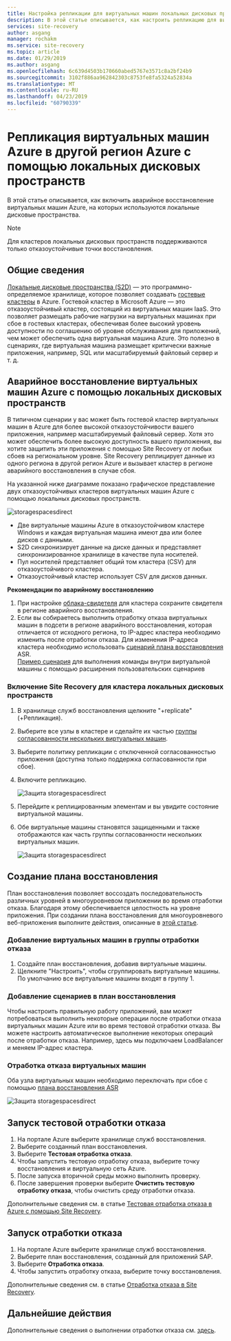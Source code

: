 ```yaml
---
title: Настройка репликации для виртуальных машин локальных дисковых пространств в Azure Site Recovery | Документация Майкрософт
description: В этой статье описывается, как настроить репликацию для виртуальных машин локальных дисковых пространств между регионами Azure с помощью Site Recovery.
services: site-recovery
author: asgang
manager: rochakm
ms.service: site-recovery
ms.topic: article
ms.date: 01/29/2019
ms.author: asgang
ms.openlocfilehash: 6c639d4503b170660abed5767e3571c8a2bf24b9
ms.sourcegitcommit: 3102f886aa962842303c8753fe8fa5324a52834a
ms.translationtype: MT
ms.contentlocale: ru-RU
ms.lasthandoff: 04/23/2019
ms.locfileid: "60790339"
---
```

# <a name="replicate-azure-virtual-machines-using-storage-spaces-direct-to-another-azure-region"></a>Репликация виртуальных машин Azure в другой регион Azure с помощью локальных дисковых пространств

В этой статье описывается, как включить аварийное восстановление виртуальных машин Azure, на которых используются локальные дисковые пространства.

>[!NOTE]
>Для кластеров локальных дисковых пространств поддерживаются только отказоустойчивые точки восстановления.
>

## <a name="introduction"></a>Общие сведения 
[Локальные дисковые пространства (S2D)](https://docs.microsoft.com/windows-server/storage/storage-spaces/deploy-storage-spaces-direct) — это программно-определяемое хранилище, которое позволяет создавать [гостевые кластеры](https://blogs.msdn.microsoft.com/clustering/2017/02/14/deploying-an-iaas-vm-guest-clusters-in-microsoft-azure) в Azure.  Гостевой кластер в Microsoft Azure — это отказоустойчивый кластер, состоящий из виртуальных машин IaaS. Это позволяет размещать рабочие нагрузки на виртуальных машинах при сбое в гостевых кластерах, обеспечивая более высокий уровень доступности по соглашению об уровне обслуживания для приложений, чем может обеспечить одна виртуальная машина Azure. Это полезно в сценариях, где виртуальная машина размещает критически важные приложения, например, SQL или масштабируемый файловый сервер и т. д.

## <a name="disaster-recovery-of-azure-virtual-machines-using-storage-spaces-direct"></a>Аварийное восстановление виртуальных машин Azure с помощью локальных дисковых пространств
В типичном сценарии у вас может быть гостевой кластер виртуальных машин в Azure для более высокой отказоустойчивости вашего приложения, например масштабируемый файловый сервер. Хотя это может обеспечить более высокую доступность вашего приложения, вы хотите защитить эти приложения с помощью Site Recovery от любых сбоев на региональном уровне. Site Recovery реплицирует данные из одного региона в другой регион Azure и вызывает кластер в регионе аварийного восстановления в случае сбоя.

На указанной ниже диаграмме показано графическое представление двух отказоустойчивых кластеров виртуальных машин Azure с помощью локальных дисковых пространств.

![storagespacesdirect](./media/azure-to-azure-how-to-enable-replication-s2d-vms/storagespacedirect.png)

 
- Две виртуальные машины Azure в отказоустойчивом кластере Windows и каждая виртуальная машина имеют два или более дисков с данными.
- S2D синхронизирует данные на диске данных и представляет синхронизированное хранилище в качестве пула носителей.
- Пул носителей представляет общий том кластера (CSV) для отказоустойчивого кластера.
- Отказоустойчивый кластер использует CSV для дисков данных.

**Рекомендации по аварийному восстановлению**

1. При настройке [облака-свидетеля](https://docs.microsoft.com/windows-server/failover-clustering/deploy-cloud-witness#CloudWitnessSetUp) для кластера сохраните свидетеля в регионе аварийного восстановления.
2. Если вы собираетесь выполнить отработку отказа виртуальных машин в подсети в регионе аварийного восстановления, которая отличается от исходного региона, то IP-адрес кластера необходимо изменить после отработки отказа.  Для изменения IP-адреса кластера необходимо использовать [сценарий плана восстановления](https://docs.microsoft.com/azure/site-recovery/site-recovery-runbook-automation) ASR.</br>
[Пример сценария](https://github.com/krnese/azure-quickstart-templates/blob/master/asr-automation-recovery/scripts/ASR-Wordpress-ChangeMysqlConfig.ps1) для выполнения команды внутри виртуальной машины с помощью расширения пользовательских сценариев 

### <a name="enabling-site-recovery-for-s2d-cluster"></a>Включение Site Recovery для кластера локальных дисковых пространств

1. В хранилище служб восстановления щелкните "+replicate" (+Репликация).
1. Выберите все узлы в кластере и сделайте их частью [группы согласованности нескольких виртуальных машин](https://docs.microsoft.com/azure/site-recovery/azure-to-azure-common-questions#multi-vm-consistency).
1. Выберите политику репликации с отключенной согласованностью приложения (доступна только поддержка согласованности при сбое).
1. Включите репликацию.

   ![Защита storagespacesdirect](./media/azure-to-azure-how-to-enable-replication-s2d-vms/multivmgroup.png)

2. Перейдите к реплицированным элементам и вы увидите состояние виртуальной машины. 
3. Обе виртуальные машины становятся защищенными и также отображаются как часть группы согласованности нескольких виртуальных машин.

   ![Защита storagespacesdirect](./media/azure-to-azure-how-to-enable-replication-s2d-vms/storagespacesdirectgroup.PNG)

## <a name="creating-a-recovery-plan"></a>Создание плана восстановления
План восстановления позволяет воссоздать последовательность различных уровней в многоуровневом приложении во время отработки отказа. Благодаря этому обеспечивается целостность на уровне приложения. При создании плана восстановления для многоуровневого веб-приложения выполните действия, описанные в [этой статье](site-recovery-create-recovery-plans.md).

### <a name="adding-virtual-machines-to-failover-groups"></a>Добавление виртуальных машин в группы отработки отказа

1.  Создайте план восстановления, добавив виртуальные машины.
2.  Щелкните "Настроить", чтобы сгруппировать виртуальные машины. По умолчанию все виртуальные машины входят в группу 1.


### <a name="add-scripts-to-the-recovery-plan"></a>Добавление сценариев в план восстановления
Чтобы настроить правильную работу приложений, вам может потребоваться выполнить некоторые операции после отработки отказа виртуальных машин Azure или во время тестовой отработки отказа. Вы можете настроить автоматическое выполнение некоторых операций после отработки отказа. Например, здесь мы подключаем LoadBalancer и меняем IP-адрес кластера.


### <a name="failover-of-the-virtual-machines"></a>Отработка отказа виртуальных машин 
Оба узла виртуальных машин необходимо переключать при сбое с помощью [плана восстановления ASR](https://docs.microsoft.com/azure/site-recovery/site-recovery-create-recovery-plans) 

![Защита storagespacesdirect](./media/azure-to-azure-how-to-enable-replication-s2d-vms/recoveryplan.PNG)

## <a name="run-a-test-failover"></a>Запуск тестовой отработки отказа
1.  На портале Azure выберите хранилище служб восстановления.
2.  Выберите созданный план восстановления.
3.  Выберите **Тестовая отработка отказа**.
4.  Чтобы запустить тестовую отработку отказа, выберите точку восстановления и виртуальную сеть Azure.
5.  После запуска вторичной среды можно выполнить проверку.
6.  После завершения проверки выберите **Очистить тестовую отработку отказа**, чтобы очистить среду отработки отказа.

Дополнительные сведения см. в статье [Тестовая отработка отказа в Azure с помощью Site Recovery](site-recovery-test-failover-to-azure.md).

## <a name="run-a-failover"></a>Запуск отработки отказа

1.  На портале Azure выберите хранилище служб восстановления.
2.  Выберите план восстановления, созданный для приложений SAP.
3.  Выберите **Отработка отказа**.
4.  Чтобы запустить отработку отказа, выберите точку восстановления.

Дополнительные сведения см. в статье [Отработка отказа в Site Recovery](site-recovery-failover.md).
## <a name="next-steps"></a>Дальнейшие действия

Дополнительные сведения о выполнении отработки отказа см. [здесь](https://docs.microsoft.com/azure/site-recovery/azure-to-azure-tutorial-failover-failback).
